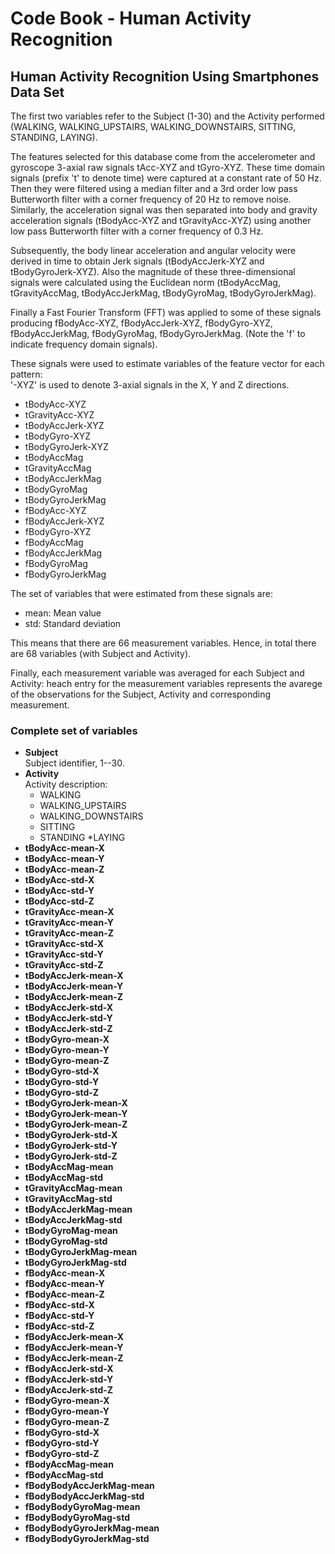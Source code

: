 Code Book - Human Activity Recognition
=================================================================

## Human Activity Recognition Using Smartphones Data Set

The first two variables refer to the Subject (1-30) and the Activity performed (WALKING, WALKING_UPSTAIRS, WALKING_DOWNSTAIRS, SITTING, STANDING, LAYING).

The features selected for this database come from the accelerometer and gyroscope 3-axial raw signals tAcc-XYZ and tGyro-XYZ. These time domain signals (prefix 't' to denote time) were captured at a constant rate of 50 Hz. Then they were filtered using a median filter and a 3rd order low pass Butterworth filter with a corner frequency of 20 Hz to remove noise. Similarly, the acceleration signal was then separated into body and gravity acceleration signals (tBodyAcc-XYZ and tGravityAcc-XYZ) using another low pass Butterworth filter with a corner frequency of 0.3 Hz. 

Subsequently, the body linear acceleration and angular velocity were derived in time to obtain Jerk signals (tBodyAccJerk-XYZ and tBodyGyroJerk-XYZ). Also the magnitude of these three-dimensional signals were calculated using the Euclidean norm (tBodyAccMag, tGravityAccMag, tBodyAccJerkMag, tBodyGyroMag, tBodyGyroJerkMag). 

Finally a Fast Fourier Transform (FFT) was applied to some of these signals producing fBodyAcc-XYZ, fBodyAccJerk-XYZ, fBodyGyro-XYZ, fBodyAccJerkMag, fBodyGyroMag, fBodyGyroJerkMag. (Note the 'f' to indicate frequency domain signals). 

These signals were used to estimate variables of the feature vector for each pattern:  
'-XYZ' is used to denote 3-axial signals in the X, Y and Z directions.

* tBodyAcc-XYZ
* tGravityAcc-XYZ
* tBodyAccJerk-XYZ
* tBodyGyro-XYZ
* tBodyGyroJerk-XYZ
* tBodyAccMag
* tGravityAccMag
* tBodyAccJerkMag
* tBodyGyroMag
* tBodyGyroJerkMag
* fBodyAcc-XYZ
* fBodyAccJerk-XYZ
* fBodyGyro-XYZ
* fBodyAccMag
* fBodyAccJerkMag
* fBodyGyroMag
* fBodyGyroJerkMag

The set of variables that were estimated from these signals are: 

* mean: Mean value
* std: Standard deviation

This means that there are 66 measurement variables. Hence, in total there are 68 variables (with Subject and Activity).

Finally, each measurement variable was averaged for each Subject and Activity: heach entry for the measurement variables represents the avarege of the observations for the Subject, Activity and corresponding measurement.

### Complete set of variables

* **Subject**  
Subject identifier, 1--30.
* **Activity**  
Activity description:
  * WALKING
  * WALKING_UPSTAIRS
  * WALKING_DOWNSTAIRS
  * SITTING
  * STANDING
  *LAYING
* **tBodyAcc-mean-X**
* **tBodyAcc-mean-Y**
* **tBodyAcc-mean-Z**
* **tBodyAcc-std-X**
* **tBodyAcc-std-Y**
* **tBodyAcc-std-Z**
* **tGravityAcc-mean-X**
* **tGravityAcc-mean-Y**
* **tGravityAcc-mean-Z**
* **tGravityAcc-std-X**
* **tGravityAcc-std-Y**
* **tGravityAcc-std-Z**
* **tBodyAccJerk-mean-X**
* **tBodyAccJerk-mean-Y**
* **tBodyAccJerk-mean-Z**
* **tBodyAccJerk-std-X**
* **tBodyAccJerk-std-Y**
* **tBodyAccJerk-std-Z**
* **tBodyGyro-mean-X**
* **tBodyGyro-mean-Y**
* **tBodyGyro-mean-Z**
* **tBodyGyro-std-X**
* **tBodyGyro-std-Y**
* **tBodyGyro-std-Z**
* **tBodyGyroJerk-mean-X**
* **tBodyGyroJerk-mean-Y**
* **tBodyGyroJerk-mean-Z**
* **tBodyGyroJerk-std-X**
* **tBodyGyroJerk-std-Y**
* **tBodyGyroJerk-std-Z**
* **tBodyAccMag-mean**
* **tBodyAccMag-std**
* **tGravityAccMag-mean**
* **tGravityAccMag-std**
* **tBodyAccJerkMag-mean**
* **tBodyAccJerkMag-std**
* **tBodyGyroMag-mean**
* **tBodyGyroMag-std**
* **tBodyGyroJerkMag-mean**
* **tBodyGyroJerkMag-std**
* **fBodyAcc-mean-X**
* **fBodyAcc-mean-Y**
* **fBodyAcc-mean-Z**
* **fBodyAcc-std-X**
* **fBodyAcc-std-Y**
* **fBodyAcc-std-Z**
* **fBodyAccJerk-mean-X**
* **fBodyAccJerk-mean-Y**
* **fBodyAccJerk-mean-Z**
* **fBodyAccJerk-std-X**
* **fBodyAccJerk-std-Y**
* **fBodyAccJerk-std-Z**
* **fBodyGyro-mean-X**
* **fBodyGyro-mean-Y**
* **fBodyGyro-mean-Z**
* **fBodyGyro-std-X**
* **fBodyGyro-std-Y**
* **fBodyGyro-std-Z**
* **fBodyAccMag-mean**
* **fBodyAccMag-std**
* **fBodyBodyAccJerkMag-mean**
* **fBodyBodyAccJerkMag-std**
* **fBodyBodyGyroMag-mean**
* **fBodyBodyGyroMag-std**
* **fBodyBodyGyroJerkMag-mean**
* **fBodyBodyGyroJerkMag-std**
